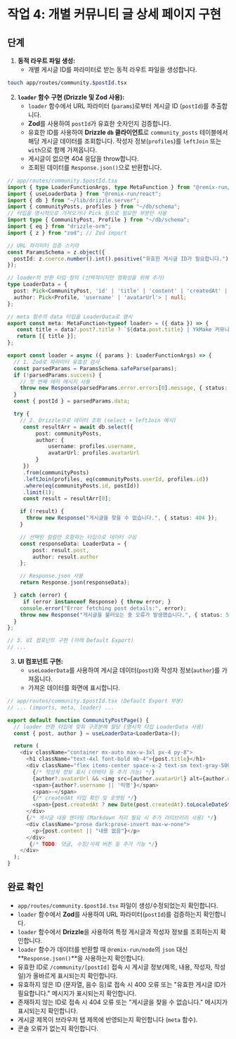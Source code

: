 # 작업 4: 개별 커뮤니티 글 상세 페이지 구현

## 단계

1.  **동적 라우트 파일 생성:**
    *   개별 게시글 ID를 파라미터로 받는 동적 라우트 파일을 생성합니다.
```bash
touch app/routes/community.$postId.tsx
```

2.  **`loader` 함수 구현 (Drizzle 및 Zod 사용):**
    *   `loader` 함수에서 URL 파라미터 (`params`)로부터 게시글 ID (`postId`)를 추출합니다.
    *   **Zod**를 사용하여 `postId`가 유효한 숫자인지 검증합니다.
    *   유효한 ID를 사용하여 **Drizzle `db` 클라이언트**로 `community_posts` 테이블에서 해당 게시글 데이터를 조회합니다. 작성자 정보(`profiles`)를 `leftJoin` 또는 `with`으로 함께 가져옵니다.
    *   게시글이 없으면 404 응답을 throw합니다.
    *   조회된 데이터를 `Response.json()`으로 반환합니다.

```typescript
// app/routes/community.$postId.tsx
import { type LoaderFunctionArgs, type MetaFunction } from "@remix-run/node"; // Response는 @remix-run/node 또는 전역에서 사용 가능
import { useLoaderData } from "@remix-run/react";
import { db } from "~/lib/drizzle.server";
import { communityPosts, profiles } from "~/db/schema";
// 타입을 명시적으로 가져오거나 Pick 등으로 필요한 부분만 사용
import type { CommunityPost, Profile } from "~/db/schema";
import { eq } from "drizzle-orm";
import { z } from "zod"; // Zod import

// URL 파라미터 검증 스키마
const ParamsSchema = z.object({
  postId: z.coerce.number().int().positive("유효한 게시글 ID가 필요합니다."), // 문자열을 숫자로 변환 및 검증
});

// loader의 반환 타입 정의 (선택적이지만 명확성을 위해 추가)
type LoaderData = {
  post: Pick<CommunityPost, 'id' | 'title' | 'content' | 'createdAt' | 'userId'>;
  author: Pick<Profile, 'username' | 'avatarUrl'> | null;
};

// meta 함수의 data 타입을 LoaderData로 명시
export const meta: MetaFunction<typeof loader> = ({ data }) => {
   const title = data?.post?.title ? `${data.post.title} | YkMake 커뮤니티` : "YkMake | 커뮤니티";
   return [{ title }];
};

export const loader = async ({ params }: LoaderFunctionArgs) => {
  // 1. Zod로 파라미터 유효성 검사
  const parsedParams = ParamsSchema.safeParse(params);
  if (!parsedParams.success) {
    // 첫 번째 에러 메시지 사용
    throw new Response(parsedParams.error.errors[0].message, { status: 400 });
  }
  const { postId } = parsedParams.data;

  try {
    // 2. Drizzle으로 데이터 조회 (select + leftJoin 예시)
     const resultArr = await db.select({
         post: communityPosts,
         author: {
             username: profiles.username,
             avatarUrl: profiles.avatarUrl
         }
     })
     .from(communityPosts)
     .leftJoin(profiles, eq(communityPosts.userId, profiles.id))
     .where(eq(communityPosts.id, postId))
     .limit(1);
     const result = resultArr[0];

    if (!result) {
      throw new Response("게시글을 찾을 수 없습니다.", { status: 404 });
    }

    // 선택된 컬럼만 포함하는 타입으로 데이터 구성
    const responseData: LoaderData = {
        post: result.post,
        author: result.author
    };

    // Response.json 사용
    return Response.json(responseData);

  } catch (error) {
     if (error instanceof Response) { throw error; }
    console.error("Error fetching post details:", error);
    throw new Response("게시글을 불러오는 중 오류가 발생했습니다.", { status: 500 });
  }
};

// 3. UI 컴포넌트 구현 (아래 Default Export)
// ...
```

3.  **UI 컴포넌트 구현:**
    *   `useLoaderData`를 사용하여 게시글 데이터(`post`)와 작성자 정보(`author`)를 가져옵니다.
    *   가져온 데이터를 화면에 표시합니다.

```typescript
// app/routes/community.$postId.tsx (Default Export 부분)
// ... (imports, meta, loader) ...

export default function CommunityPostPage() {
  // loader 반환 타입에 맞춰 구조분해 할당 (명시적 타입 LoaderData 사용)
  const { post, author } = useLoaderData<LoaderData>();

  return (
    <div className="container mx-auto max-w-3xl px-4 py-8">
      <h1 className="text-4xl font-bold mb-4">{post.title}</h1>
      <div className="flex items-center space-x-2 text-sm text-gray-500 mb-6">
        {/* 작성자 정보 표시 (아바타 등 추가 가능) */}
        {author?.avatarUrl && <img src={author.avatarUrl} alt={author.username || ''} className="w-6 h-6 rounded-full mr-1" />}
        <span>{author?.username || '익명'}</span>
        <span>·</span>
        {/* createdAt 타입 확인 및 포맷팅 */}
        <span>{post.createdAt ? new Date(post.createdAt).toLocaleDateString() : ''}</span>
      </div>
      {/* 게시글 내용 렌더링 (Markdown 처리 필요 시 추가 라이브러리 사용) */}
      <div className="prose dark:prose-invert max-w-none">
        <p>{post.content || "내용 없음"}</p>
      </div>
       {/* TODO: 댓글, 수정/삭제 버튼 등 추가 기능 */}
    </div>
  );
}
```

## 완료 확인

*   `app/routes/community.$postId.tsx` 파일이 생성/수정되었는지 확인합니다.
*   `loader` 함수에서 **Zod**를 사용하여 URL 파라미터(`postId`)를 검증하는지 확인합니다.
*   `loader` 함수에서 **Drizzle**을 사용하여 특정 게시글과 작성자 정보를 조회하는지 확인합니다.
*   `loader` 함수가 데이터를 반환할 때 `@remix-run/node`의 `json` 대신 **`Response.json()`**을 사용하는지 확인합니다.
*   유효한 ID로 `/community/[postId]` 접속 시 게시글 정보(제목, 내용, 작성자, 작성일)가 올바르게 표시되는지 확인합니다.
*   유효하지 않은 ID (문자열, 음수 등)로 접속 시 400 오류 또는 "유효한 게시글 ID가 필요합니다." 메시지가 표시되는지 확인합니다.
*   존재하지 않는 ID로 접속 시 404 오류 또는 "게시글을 찾을 수 없습니다." 메시지가 표시되는지 확인합니다.
*   게시글 제목이 브라우저 탭 제목에 반영되는지 확인합니다 (`meta` 함수).
*   콘솔 오류가 없는지 확인합니다. 